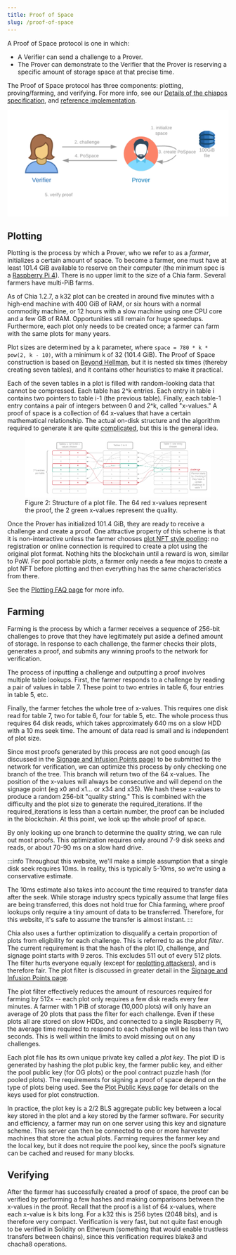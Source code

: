 ```yaml
---
title: Proof of Space
slug: /proof-of-space
---
```


A Proof of Space protocol is one in which:

- A Verifier can send a challenge to a Prover.
- The Prover can demonstrate to the Verifier that the Prover is reserving a specific amount of storage space at that precise time.

The Proof of Space protocol has three components: plotting, proving/farming, and verifying. For more info, see our [Details of the chiapos specification](https://www.chia.net/assets/Chia_Proof_of_Space_Construction_v1.1.pdf), and [reference implementation](https://github.com/Chia-Network/chiapos).

![chia-architecture](/img/pospace.png)

## Plotting

Plotting is the process by which a Prover, who we refer to as a _farmer_, initializes a certain amount of space. To become a farmer, one must have at least 101.4 GiB available to reserve on their computer (the minimum spec is a [Raspberry Pi 4](/chia-on-raspberry-pi)). There is no upper limit to the size of a Chia farm. Several farmers have multi-PiB farms.

As of Chia 1.2.7, a k32 plot can be created in around five minutes with a high-end machine with 400 GiB of RAM, or six hours with a normal commodity machine, or 12 hours with a slow machine using one CPU core and a few GB of RAM. Opportunities still remain for huge speedups. Furthermore, each plot only needs to be created once; a farmer can farm with the same plots for many years.

Plot sizes are determined by a k parameter, where `space = 780 * k * pow(2, k - 10)`, with a minimum k of 32 (101.4 GiB). The Proof of Space construction is based on [Beyond Hellman](https://eprint.iacr.org/2017/893.pdf "Beyond Hellman's Time-Memory Trade Offs with Applications to Proofs of Space"), but it is nested six times (thereby creating seven tables), and it contains other heuristics to make it practical.

Each of the seven tables in a plot is filled with random-looking data that cannot be compressed. Each table has 2^k entries. Each entry in table i contains two pointers to table i-1 (the previous table). Finally, each table-1 entry contains a pair of integers between 0 and 2^k, called "x-values." A proof of space is a collection of 64 x-values that have a certain mathematical relationship. The actual on-disk structure and the algorithm required to generate it are quite [complicated](https://www.chia.net/assets/Chia_Proof_of_Space_Construction_v1.1.pdf), but this is the general idea.

<figure>
<img src="/img/plot.png" alt="drawing"/>
<figcaption>
Figure 2: Structure of a plot file. The 64 red x-values represent the proof, the 2 green x-values represent the quality.
</figcaption>
</figure>

Once the Prover has initialized 101.4 GiB, they are ready to receive a challenge and create a proof. One attractive property of this scheme is that it is non-interactive unless the farmer chooses [plot NFT style pooling](/pool-architecture): no registration or online connection is required to create a plot using the original plot format. Nothing hits the blockchain until a reward is won, similar to PoW. For pool portable plots, a farmer only needs a few mojos to create a plot NFT before plotting and then everything has the same characteristics from there.

See the [Plotting FAQ page](/plotting-faq) for more info.

## Farming

Farming is the process by which a farmer receives a sequence of 256-bit challenges to prove that they have legitimately put aside a defined amount of storage. In response to each challenge, the farmer checks their plots, generates a proof, and submits any winning proofs to the network for verification.

The process of inputting a challenge and outputting a proof involves multiple table lookups. First, the farmer responds to a challenge by reading a pair of values in table 7. These point to two entries in table 6, four entries in table 5, etc.

Finally, the farmer fetches the whole tree of x-values. This requires one disk read for table 7, two for table 6, four for table 5, etc. The whole process thus requires 64 disk reads, which takes approximately 640 ms on a slow HDD with a 10 ms seek time. The amount of data read is small and is independent of plot size.

Since most proofs generated by this process are not good enough (as discussed in the [Signage and Infusion Points page](/signage-and-infusion-points)) to be submitted to the network for verification, we can optimize this process by only checking one branch of the tree. This branch will return two of the 64 x-values. The position of the x-values will always be consecutive and will depend on the signage point (eg x0 and x1... or x34 and x35). We hash these x-values to produce a random 256-bit "quality string." This is combined with the difficulty and the plot size to generate the required_iterations. If the required_iterations is less than a certain number, the proof can be included in the blockchain. At this point, we look up the whole proof of space.

By only looking up one branch to determine the quality string, we can rule out most proofs. This optimization requires only around 7-9 disk seeks and reads, or about 70-90 ms on a slow hard drive.

:::info
Throughout this website, we'll make a simple assumption that a single disk seek requires 10ms. In reality, this is typically 5-10ms, so we're using a conservative estimate.

The 10ms estimate also takes into account the time required to transfer data after the seek. While storage industry specs typically assume that large files are being transferred, this does not hold true for Chia farming, where proof lookups only require a tiny amount of data to be transferred. Therefore, for this website, it's safe to assume the transfer is almost instant.
:::

Chia also uses a further optimization to disqualify a certain proportion of plots from eligibility for each challenge. This is referred to as the _plot filter_. The current requirement is that the hash of the plot ID, challenge, and signage point starts with 9 zeros. This excludes 511 out of every 512 plots. The filter hurts everyone equally (except for [replotting attackers](/consensus-attacks#replotting)), and is therefore fair. The plot filter is discussed in greater detail in the [Signage and Infusion Points page](/signage-and-infusion-points).

The plot filter effectively reduces the amount of resources required for farming by 512x -- each plot only requires a few disk reads every few minutes. A farmer with 1 PiB of storage (10,000 plots) will only have an average of 20 plots that pass the filter for each challenge. Even if these plots all are stored on slow HDDs, and connected to a single Raspberry Pi, the average time required to respond to each challenge will be less than two seconds. This is well within the limits to avoid missing out on any challenges.

Each plot file has its own unique private key called a _plot key_. The plot ID is generated by hashing the plot public key, the farmer public key, and either the pool public key (for OG plots) or the pool contract puzzle hash (for pooled plots). The requirements for signing a proof of space depend on the type of plots being used. See the [Plot Public Keys page](/plot-public-keys) for details on the keys used for plot construction.

In practice, the plot key is a 2/2 BLS aggregate public key between a local key stored in the plot and a key stored by the farmer software. For security and efficiency, a farmer may run on one server using this key and signature scheme. This server can then be connected to one or more harvester machines that store the actual plots. Farming requires the farmer key and the local key, but it does not require the pool key, since the pool’s signature can be cached and reused for many blocks.

## Verifying

After the farmer has successfully created a proof of space, the proof can be verified by performing a few hashes and making comparisons between the x-values in the proof. Recall that the proof is a list of 64 x-values, where each x-value is k bits long. For a k32 this is 256 bytes (2048 bits), and is therefore very compact. Verification is very fast, but not quite fast enough to be verified in Solidity on Ethereum (something that would enable trustless transfers between chains), since this verification requires blake3 and chacha8 operations.
